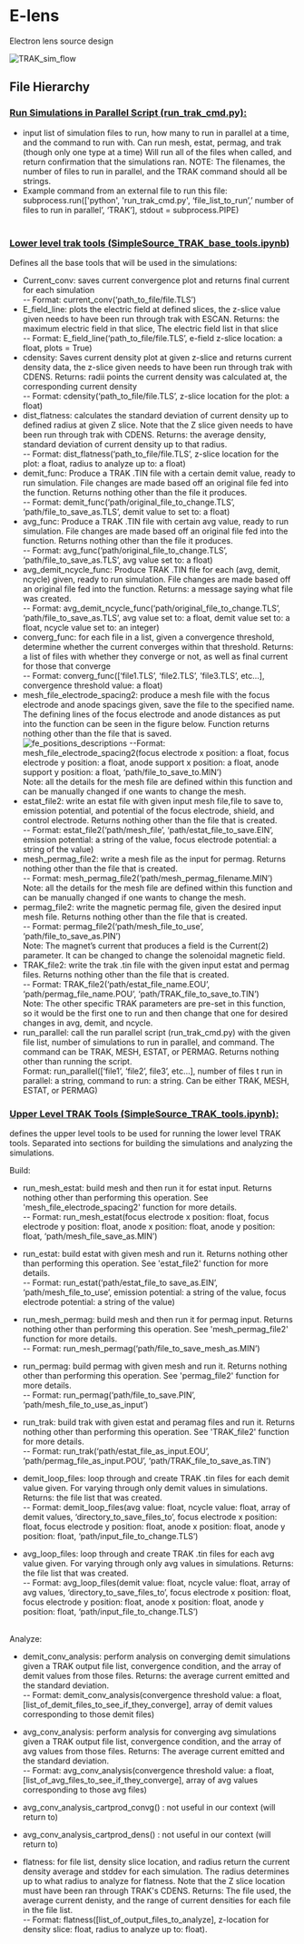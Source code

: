 # E-lens
Electron lens source design 



![TRAK_sim_flow](https://github.com/mkdunc/E-lens/assets/154284388/801785be-4bca-47f0-ba30-7e3bc379b553)


## File Hierarchy
### <ins> Run Simulations in Parallel Script (run_trak_cmd.py):  </ins> <br />
- input list of simulation files to run, how many to run in parallel at a time, and the command to run with. Can run mesh, estat, permag, and trak (though only one type at a time) Will run all of the files when called, and return confirmation that the simulations ran. NOTE: The filenames, the number of files to run in parallel, and the TRAK command should all be strings. <br />
- Example command from an external file to run this file: subprocess.run(['python', 'run_trak_cmd.py', ‘file_list_to_run’,’ number of files to run in parallel’, ‘TRAK’], stdout = subprocess.PIPE) <br /> 
    <br />


### <ins> Lower level trak tools (SimpleSource_TRAK_base_tools.ipynb) </ins> <br />
Defines all the base tools that will be used in the simulations: <br /> 
 - Current_conv: saves current convergence plot and returns final current for each simulation <br />
-- Format: current_conv(‘path_to_file/file.TLS’) <br />
- E_field_line: plots the electric field at defined slices, the z-slice value given needs to have been run through trak with ESCAN. Returns: the maximum electric field in that slice, The electric field list in that slice <br /> 
-- Format: E_field_line(‘path_to_file/file.TLS’, e-field z-slice location: a float, plots = True) <br />
- cdensity: Saves current density plot at given z-slice and returns current density data, the z-slice given needs to have been run through trak with CDENS. Returns: radii points the current density was calculated at, the corresponding current density <br />
-- Format: cdensity(‘path_to_file/file.TLS’, z-slice location for the plot: a float) <br />
- dist_flatness: calculates the standard deviation of current density up to defined radius at given Z slice. Note that the Z slice given needs to have been run through trak with CDENS. Returns: the average density, standard deviation of current density up to that radius.  <br /> 
-- Format: dist_flatness(‘path_to_file/file.TLS’,  z-slice location for the plot: a float, radius to analyze up to: a float) <br /> 
- demit_func: Produce a TRAK .TIN file with a certain demit value, ready to run simulation. File changes are made based off an original file fed into the function. Returns nothing other than the file it produces. <br /> 
-- Format: demit_func(‘path/original_file_to_change.TLS’, ‘path/file_to_save_as.TLS’, demit value to set to: a float) <br />
- avg_func: Produce a TRAK .TIN file with certain avg value, ready to run simulation. File changes are made based off an original file fed into the function. Returns nothing other than the file it produces. <br /> 
-- Format: avg_func(‘path/original_file_to_change.TLS’, ‘path/file_to_save_as.TLS’, avg value set to: a float)<br />  
- avg_demit_ncycle_func: Produce TRAK .TIN file for each (avg, demit, ncycle) given, ready to run simulation. File changes are made based off an original file fed into the function. Returns: a message saying what file was created. <br /> 
-- Format: avg_demit_ncycle_func(‘path/original_file_to_change.TLS’, ‘path/file_to_save_as.TLS’, avg value set to: a float, demit value set to: a float, ncycle value set to: an integer) <br />
- converg_func: for each file in a list, given a convergence threshold, determine whether the current converges within that threshold. Returns: a list of files with whether they converge or not, as well as final current for those that converge <br />
-- Format: converg_func([‘file1.TLS’, ‘file2.TLS’, ’file3.TLS’, etc…], convergence threshold value: a float) <br />
- mesh_file_electrode_spacing2: produce a mesh file with the focus electrode and anode spacings given, save the file to the specified name. The defining lines of the focus electrode and anode distances as put into the function can be seen in the figure below. Function returns nothing other than the file that is saved. <br />
![fe_positions_descriptions](https://github.com/mkdunc/E-lens/assets/154284388/1c04ccf7-abab-4c29-9efe-ec4663bd5ce5)
--Format: mesh_file_electrode_spacing2(focus electrode x position: a float, focus electrode y position: a float, anode support x position: a float, anode support y position: a float, ‘path/file_to_save_to.MIN’)<br />
Note: all the details for the mesh file are defined within this function and can be manually changed if one wants to change the mesh.  <br />
- estat_file2: write an estat file with given input mesh file,file to save to, emission potential, and potential of the focus electrode, shield, and control electrode. Returns nothing other than the file that is created. <br />
-- Format: estat_file2(‘path/mesh_file’, ‘path/estat_file_to_save.EIN’, emission potential: a string of the value, focus electrode potential: a string of the value) <br />
- mesh_permag_file2: write a mesh file as the input for permag. Returns nothing other than the file that is created. <br />
-- Format: mesh_permag_file2(‘path/mesh_permag_filename.MIN’) <br />
Note: all the details for the mesh file are defined within this function and can be manually changed if one wants to change the mesh.  <br />
- permag_file2: write the magnetic permag file, given the desired input mesh file. Returns nothing other than the file that is created. <br />
-- Format: permag_file2(‘path/mesh_file_to_use’, ‘path/file_to_save_as.PIN’) <br />
Note: The magnet’s current that produces a field is the Current(2) parameter. It can be changed to change the solenoidal magnetic field.  <br />
- TRAK_file2: write the trak .tin file with the given input estat and permag files. Returns nothing other than the file that is created. <br />
-- Format: TRAK_file2(‘path/estat_file_name.EOU’, ‘path/permag_file_name.POU’, ‘path/TRAK_file_to_save_to.TIN’)  <br />
Note: The other specific TRAK parameters are pre-set in this function, so it would be the first one to run and then change that one for desired changes in avg, demit, and ncycle. <br />
- run_parallel: call the run parallel script (run_trak_cmd.py) with the given file list, number of simulations to run in parallel, and command. The command can be TRAK, MESH, ESTAT, or PERMAG. Returns nothing other than running the script. <br />
Format: run_parallel([‘file1’, ‘file2’, file3’, etc…], number of files t run in parallel: a string, command to run: a string. Can be either TRAK, MESH, ESTAT, or PERMAG)  <br />



### <ins> Upper Level TRAK Tools (SimpleSource_TRAK_tools.ipynb):  </ins> <br />
defines the upper level tools to be used for running the lower level TRAK tools. Separated into sections for building the simulations and analyzing the simulations. <br />

Build:  <br />
- run_mesh_estat: build mesh and then run it for estat input. Returns nothing other than performing this operation. See 'mesh_file_electrode_spacing2' function for more details. <br />
-- Format: run_mesh_estat(focus electrode x position: float, focus electrode y position: float, anode x position: float, anode y position: float, ‘path/mesh_file_save_as.MIN’)  <br />

- run_estat: build estat with given mesh and run it. Returns nothing other than performing this operation. See 'estat_file2' function for more details.  <br />
-- Format: run_estat(‘path/estat_file_to save_as.EIN’, ‘path/mesh_file_to_use’, emission potential: a string of the value, focus electrode potential: a string of the value) <br />

- run_mesh_permag: build mesh and then run it for permag input. Returns nothing other than performing this operation. See 'mesh_permag_file2' function for more details. <br />
-- Format: run_mesh_permag(‘path/file_to_save_mesh_as.MIN’) <br />
- run_permag: build permag with given mesh and run it. Returns nothing other than performing this operation. See 'permag_file2' function for more details. <br />
-- Format: run_permag(‘path/file_to_save.PIN’, ‘path/mesh_file_to_use_as_input’) <br />
- run_trak: build trak with given estat and peramag files and run it. Returns nothing other than performing this operation. See 'TRAK_file2' function for more details. <br />
-- Format: run_trak(‘path/estat_file_as_input.EOU’, ‘path/permag_file_as_input.POU’, ‘path/TRAK_file_to_save_as.TIN’) <br />

- demit_loop_files: loop through and create TRAK .tin files for each demit value given. For varying through only demit values in simulations. Returns: the file list that was created. <br />
-- Format: demit_loop_files(avg value: float, ncycle value: float, array of demit values, ‘directory_to_save_files_to’, focus electrode x position: float, focus electrode y position: float, anode x position: float, anode y position: float, ‘path/input_file_to_change.TLS’)  <br />

- avg_loop_files: loop through and create TRAK .tin files for each avg value given. For varying through only avg values in simulations. Returns: the file list that was created. <br />
-- Format: avg_loop_files(demit value: float, ncycle value: float, array of avg values, ‘directory_to_save_files_to’, focus electrode x position: float, focus electrode y position: float, anode x position: float, anode y position: float, ‘path/input_file_to_change.TLS’)  <br /> <br />


Analyze:  <br />

- demit_conv_analysis: perform analysis on converging demit simulations given a TRAK output file list, convergence condition, and the array of demit values from those files. Returns: the average current emitted and the standard deviation. <br />
-- Format: demit_conv_analysis(convergence threshold value: a float, [list_of_demit_files_to_see_if_they_converge], array of demit values corresponding to those demit files) <br />

- avg_conv_analysis: perform analysis for converging avg simulations given a TRAK output file list, convergence condition, and the array of avg values from those files. Returns: The average current emitted and the standard deviation.    <br />
-- Format: avg_conv_analysis(convergence threshold value: a float, [list_of_avg_files_to_see_if_they_converge], array of avg values corresponding to those avg files) <br />

- avg_conv_analysis_cartprod_convg() : not useful in our context (will return to) <br />

- avg_conv_analysis_cartprod_dens()	: not useful in our context (will return to) <br />

- flatness: for file list, density slice location, and radius return the current density average and stddev for each simulation. The radius determines up to what radius to analyze for flatness. Note that the Z slice location must have been ran through TRAK's CDENS. Returns: The file used, the average current denisty, and the range of current densities for each file in the file list. <br />
-- Format: flatness([list_of_output_files_to_analyze], z-location for density slice: float, radius to analyze up to: float). <br />







